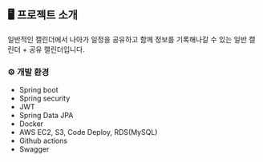 ## 🖥️ 프로젝트 소개
일반적인 캘린더에서 나아가 일정을 공유하고 함께 정보를 기록해나갈 수 있는 일반 캘린더 + 공유 캘린더입니다.
<br>

### ⚙️ 개발 환경
- Spring boot
- Spring security
- JWT
- Spring Data JPA
- Docker
- AWS EC2, S3, Code Deploy, RDS(MySQL)
- Github actions
- Swagger

